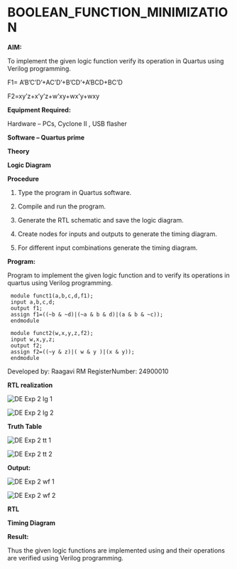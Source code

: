 # BOOLEAN_FUNCTION_MINIMIZATION

**AIM:**

To implement the given logic function verify its operation in Quartus using Verilog programming.

F1= A’B’C’D’+AC’D’+B’CD’+A’BCD+BC’D 

F2=xy’z+x’y’z+w’xy+wx’y+wxy

**Equipment Required:**

Hardware – PCs, Cyclone II , USB flasher

**Software – Quartus prime**

**Theory**

**Logic Diagram**

**Procedure**

1.	Type the program in Quartus software.

2.	Compile and run the program.

3.	Generate the RTL schematic and save the logic diagram.

4.	Create nodes for inputs and outputs to generate the timing diagram.

5.	For different input combinations generate the timing diagram.


**Program:**

Program to implement the given logic function and to verify its operations in quartus using Verilog programming. 

     module funct1(a,b,c,d,f1);
     input a,b,c,d;
     output f1;
     assign f1=((~b & ~d)|(~a & b & d)|(a & b & ~c));
     endmodule

     module funct2(w,x,y,z,f2);
     input w,x,y,z;
     output f2;
     assign f2=((~y & z)|( w & y )|(x & y));
     endmodule

Developed by: Raagavi RM RegisterNumber: 24900010


**RTL realization**

![DE Exp 2 lg 1](https://github.com/user-attachments/assets/2bd222cb-480a-4feb-b03e-f95805792f6a)

![DE Exp 2 lg 2](https://github.com/user-attachments/assets/743b684a-1f68-4054-a22b-ef63349f20c4)

**Truth Table**

![DE Exp 2 tt 1](https://github.com/user-attachments/assets/f0824015-294b-4eea-97d2-e7d7cf417820)

![DE Exp 2 tt 2](https://github.com/user-attachments/assets/e6083c23-4585-423b-84a4-fb631a199677)

**Output:**

![DE Exp 2 wf 1](https://github.com/user-attachments/assets/43ccf6b0-2f31-4328-98d4-35cb765d48e0)

![DE Exp 2 wf 2](https://github.com/user-attachments/assets/cd0f4874-683d-4814-99c8-60248a5ab346)

**RTL**

**Timing Diagram**

**Result:**

Thus the given logic functions are implemented using and their operations are verified using Verilog programming.

